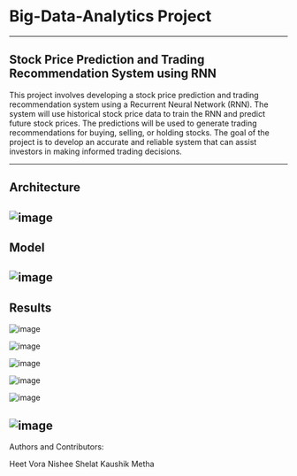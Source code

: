 # Big-Data-Analytics Project
---

## Stock Price Prediction and Trading Recommendation System using RNN

This project involves developing a stock price prediction and trading recommendation system using a Recurrent Neural Network (RNN). The system will use historical stock price data to train the RNN and predict future stock prices. The predictions will be used to generate trading recommendations for buying, selling, or holding stocks. The goal of the project is to develop an accurate and reliable system that can assist investors in making informed trading decisions.

---


## Architecture

![image](https://user-images.githubusercontent.com/61223907/236661142-9078ee88-6f08-4c02-a119-2ed1131d57b5.png)
---
## Model

![image](https://user-images.githubusercontent.com/61223907/236661169-8649bee3-88c2-4f25-81f4-a20e9cc3c178.png)
---
## Results

![image](https://user-images.githubusercontent.com/61223907/236661181-5b837839-997e-461f-8451-80238189294b.png)

![image](https://user-images.githubusercontent.com/61223907/236661191-4c95c40d-ebda-4cc9-a0eb-e1f63cbbf17a.png)

![image](https://user-images.githubusercontent.com/61223907/236661195-bd8a36d5-d250-448c-bccb-184ae3865b60.png)

![image](https://user-images.githubusercontent.com/61223907/236661205-b15a762c-8e97-4404-8f41-d83c4ec3d274.png)

![image](https://user-images.githubusercontent.com/61223907/236661209-da662243-3b1c-4fc0-8c3a-6cb6c66f538b.png)

![image](https://user-images.githubusercontent.com/61223907/236661215-482d9685-b7b5-4e63-a465-df9548ec1515.png)
---

Authors and Contributors:

Heet Vora
Nishee Shelat
Kaushik Metha
